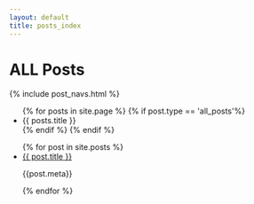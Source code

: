 ```yaml
---
layout: default
title: posts_index
---
```


# ALL Posts
{% include post_navs.html %}

<ul>
{% for posts in site.page %}
 {% if post.type == 'all_posts'%}
 <li>{{ posts.title }}</li>
 {% endif %}
{% endif %}
</ul>
  

<ul>
{% for post in site.posts %}
<li>
<a href="">{{ post.title }}</a>
<p>{{post.meta}}</p>
</li>
{% endfor %}
</ul>

 
